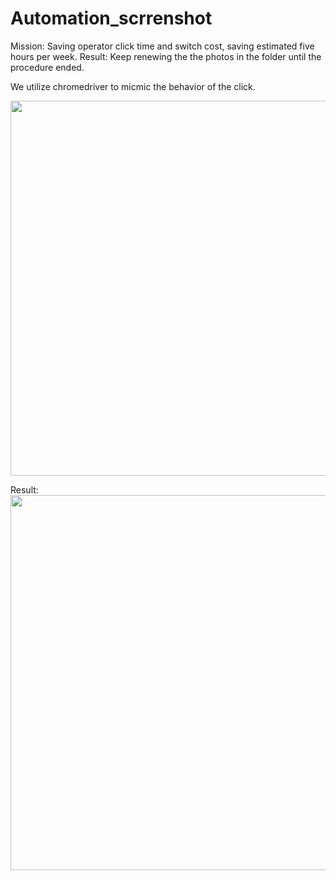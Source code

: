 # Automation_scrrenshot
Mission: Saving operator click time and switch cost, saving estimated five hours per week.
Result: Keep renewing the the photos in the folder until the procedure ended.

We utilize chromedriver to micmic the behavior of the click.

<img src = "https://github.com/Tonyyengithub/Automation_scrrenshot_Tuesday/blob/master/demo/photo.jpg" width = "600">






Result:
<img src = "https://github.com/Tonyyengithub/Automation_scrrenshot_Tuesday/blob/master/demo/demo.png" width = "600">

